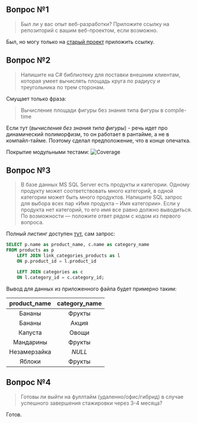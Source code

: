 ## Вопрос №1
> Был ли у вас опыт веб-разработки? Приложите ссылку на репозиторий с вашим веб-проектом, если возможно.

Был, но могу только на [старый проект](https://github.com/alexanderzot/DocumentClassifierTesting) приложить ссылку.

## Вопрос №2
> Напишите на C# библиотеку для поставки внешним клиентам, которая умеет вычислять площадь круга по радиусу и треугольника по трем сторонам.

Смущает только фраза:
> Вычисление площади фигуры без знания типа фигуры в compile-time

Если тут (*вычисления без знания типа фигуры*) - речь идет про динамический полиморфизм, то он работает в рантайме, а не в компайл-тайме.
Поэтому сделал предположение, что в конце опечатка.

Покрытие модульными тестами:
![Coverage](./images/coverage.png "Coverage")

## Вопрос №3
> В базе данных MS SQL Server есть продукты и категории. Одному продукту может соответствовать много категорий, в одной категории может быть много продуктов. Напишите SQL запрос для выбора всех пар «Имя продукта – Имя категории». Если у продукта нет категорий, то его имя все равно должно выводиться.
> По возможности — положите ответ рядом с кодом из первого вопроса.

Полный листинг доступен [тут](./query.sql), сам запрос:
```sql
SELECT p.name as product_name, c.name as category_name
FROM products as p
    LEFT JOIN link_categories_products as l
    ON p.product_id = l.product_id

    LEFT JOIN categories as c
    ON l.category_id = c.category_id;
```

Вывод для данных из приложенного файла будет примерно таким:

| product_name | category_name |
|:------------:|:-------------:|
|    Бананы    |    Фрукты     |
|    Бананы    |     Акция     |
|   Капуста    |     Овощи     |
|  Мандарины   |    Фрукты     |
| Незамерзайка |    *NULL*     |
|    Яблоки    |    Фрукты     |

## Вопрос №4
> Готовы ли выйти на фуллтайм (удаленно/офис/гибрид) в случае успешного завершения стажировки через 3-4 месяца?
 
Готов.
